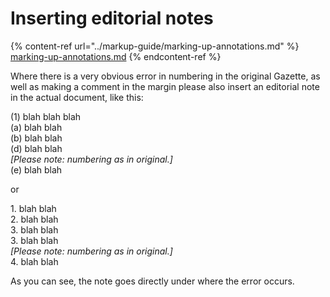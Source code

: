 # Inserting editorial notes

{% content-ref url="../markup-guide/marking-up-annotations.md" %}
[marking-up-annotations.md](../markup-guide/marking-up-annotations.md)
{% endcontent-ref %}

Where there is a very obvious error in numbering in the original Gazette, as well as making a comment in the margin please also insert an editorial note in the actual document, like this:

(1) blah blah blah\
&#x20;    (a) blah blah\
&#x20;    (b) blah blah\
&#x20;    (d) blah blah\
&#x20;    _\[Please note: numbering as in original.]_\
&#x20;    (e) blah blah

or

1\. blah blah\
2\. blah blah\
3\. blah blah\
3\. blah blah\
_\[Please note: numbering as in original.]_\
4\. blah blah

As you can see,  the note goes directly under where the error occurs.

